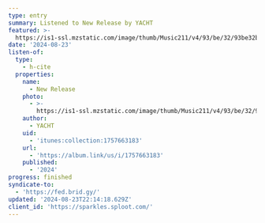 ```yaml
---
type: entry
summary: Listened to New Release by YACHT
featured: >-
  https://is1-ssl.mzstatic.com/image/thumb/Music211/v4/93/be/32/93be32b1-bb63-6ba5-aee1-a70a9fae1cd1/artwork.jpg/100x100bb.jpg
date: '2024-08-23'
listen-of:
  type:
    - h-cite
  properties:
    name:
      - New Release
    photo:
      - >-
        https://is1-ssl.mzstatic.com/image/thumb/Music211/v4/93/be/32/93be32b1-bb63-6ba5-aee1-a70a9fae1cd1/artwork.jpg/100x100bb.jpg
    author:
      - YACHT
    uid:
      - 'itunes:collection:1757663183'
    url:
      - 'https://album.link/us/i/1757663183'
    published:
      - '2024'
progress: finished
syndicate-to:
  - 'https://fed.brid.gy/'
updated: '2024-08-23T22:14:18.629Z'
client_id: 'https://sparkles.sploot.com/'
---
```



